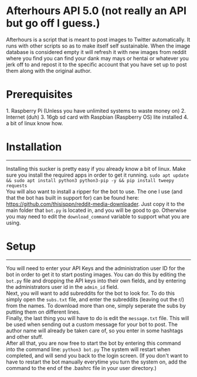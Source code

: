 <h1>Afterhours API 5.0 (not really an API but go off I guess.)</h1>
<body>
Afterhours is a script that is meant to post images to Twitter automatically. It runs with other scripts so as to make itself self sustainable. 
When the image database is considered empty it will refresh it with new images from reddit where you find you can find your dank may mays or 
hentai or whatever you jerk off to and repost it to the specific account that you have set up to post them along with the original author. 
<br>
  <h1>Prerequisites</h1>
  1. Raspberry Pi (Unless you have unlimited systems to waste money on)
  2. Internet (duh)
  3. 16gb sd card with Raspbian (Raspberry OS) lite installed
  4. a bit of linux know how.
<br>
<h1>Installation</h1>
<hr>
Installing this sucker is pretty easy if you already know a bit of linux. 
Make sure you install the required apps in order to get it running.
<code>sudo apt update && sudo apt install python3 python3-pip -y && pip install tweepy requests</code>
  <br>
You will also want to install a ripper for the bot to use. The one I use (and that the bot has built in support for) can be found here: <a href="https://github.com/thisisppn/reddit-media-downloader">https://github.com/thisisppn/reddit-media-downloader</a>. Just copy it to the main folder that <code>bot.py</code> is located in, and you will be good to go. Otherwise you may need to edit the <code>download_command</code> variable to support what you are using.
<h1>Setup</h1>
<hr>
You will need to enter your API Keys and the administration user ID for the bot in order to get it to start posting images.
You can do this by editing the <code>bot.py</code> file and dropping the API keys into their own fields, and by entering the administrators user id in the <code>admin_id</code> field. 
<br>
Next, you will want to add subreddits for the bot to look for. To do this simply open the <code>subs.txt</code> file, and enter the subreddits (leaving out the r/) from the names. To download more than one, simply seperate the subs by putting them on different lines. 
<br>
Finally, the last thing you will have to do is edit the <code>message.txt</code> file. This will be used when sending out a custom message for your bot to post. The author name will already be taken care of, so you enter in some hashtags and other stuff.
<br>
After all that, you are now free to start the bot by entering this command into the command line: <code>python3 bot.py</code>
The system will restart when completed, and will send you back to the login screen. (If you don't want to have to restart the bot manually everytime you turn the system on, add the command to the end of the </code>.bashrc</code> file in your user directory.)
